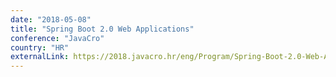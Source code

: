 ```yaml
---
date: "2018-05-08"
title: "Spring Boot 2.0 Web Applications"
conference: "JavaCro"
country: "HR"
externalLink: https://2018.javacro.hr/eng/Program/Spring-Boot-2.0-Web-Applications
---
```

